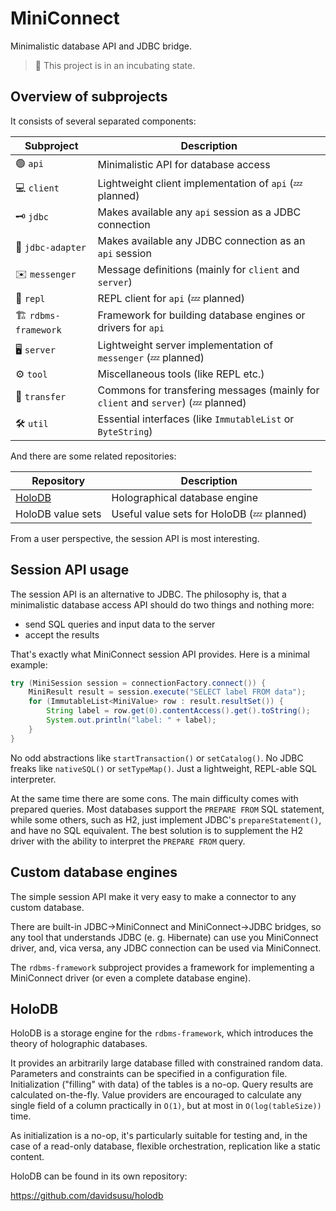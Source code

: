 # MiniConnect

Minimalistic database API and JDBC bridge.

> :construction: This project is in an incubating state.

## Overview of subprojects

It consists of several separated components:

| Subproject | Description |
| ---------- | ----------- |
| :green_circle: `api` | Minimalistic API for database access |
| :computer: `client` | Lightweight client implementation of `api` (:zzz: planned) |
| :old_key: `jdbc` | Makes available any `api` session as a JDBC connection |
| :electric_plug: `jdbc-adapter` | Makes available any JDBC connection as an `api` session |
| :envelope: `messenger` | Message definitions (mainly for `client` and `server`) |
| :repeat: `repl` | REPL client for `api` (:zzz: planned) |
| :building_construction: `rdbms-framework` | Framework for building database engines or drivers for `api` |
| :desktop_computer: `server` | Lightweight server implementation of `messenger` (:zzz: planned) |
| :gear: `tool` | Miscellaneous tools (like REPL etc.) |
| :truck: `transfer` | Commons for transfering messages (mainly for `client` and `server`) (:zzz: planned) |
| :hammer_and_wrench: `util` | Essential interfaces (like `ImmutableList` or `ByteString`) |

And there are some related repositories:

| Repository | Description |
| ---------- | ----------- |
| [HoloDB](https://github.com/davidsusu/holodb) | Holographical database engine |
| HoloDB value sets | Useful value sets for HoloDB (:zzz: planned) |

From a user perspective, the session API is most interesting.

## Session API usage

The session API is an alternative to JDBC.
The philosophy is, that a minimalistic database access API should
do two things and nothing more:

- send SQL queries and input data to the server
- accept the results

That's exactly what MiniConnect session API provides.
Here is a minimal example:

```java
try (MiniSession session = connectionFactory.connect()) {
    MiniResult result = session.execute("SELECT label FROM data");
    for (ImmutableList<MiniValue> row : result.resultSet()) {
        String label = row.get(0).contentAccess().get().toString();
        System.out.println("label: " + label);
    }
}
```

No odd abstractions like `startTransaction()` or `setCatalog()`.
No JDBC freaks like `nativeSQL()` or `setTypeMap()`.
Just a lightweight, REPL-able SQL interpreter.

At the same time there are some cons.
The main difficulty comes with prepared queries.
Most databases support the `PREPARE FROM` SQL statement,
while some others, such as H2, just implement JDBC's `prepareStatement()`,
and have no SQL equivalent.
The best solution is to supplement the H2 driver with the ability
to interpret the `PREPARE FROM` query.

## Custom database engines

The simple session API make it very easy to make a connector to any custom database.

There are built-in JDBC->MiniConnect and MiniConnect->JDBC bridges,
so any tool that understands JDBC (e. g. Hibernate) can use you MiniConnect driver,
and, vica versa, any JDBC connection can be used via MiniConnect.

The `rdbms-framework` subproject provides a framework for implementing
a MiniConnect driver (or even a complete database engine).

## HoloDB

HoloDB is a storage engine for the `rdbms-framework`,
which introduces the theory of holographic databases.

It provides an arbitrarily large database filled with constrained random data.
Parameters and constraints can be specified in a configuration file.
Initialization ("filling" with data) of the tables is a no-op.
Query results are calculated on-the-fly.
Value providers are encouraged to calculate any single field of a column
practically in `O(1)`, but at most in `O(log(tableSize))` time.

As initialization is a no-op, it's particularly suitable for testing
and, in the case of a read-only database,
flexible orchestration, replication like a static content.

HoloDB can be found in its own repository:

https://github.com/davidsusu/holodb
